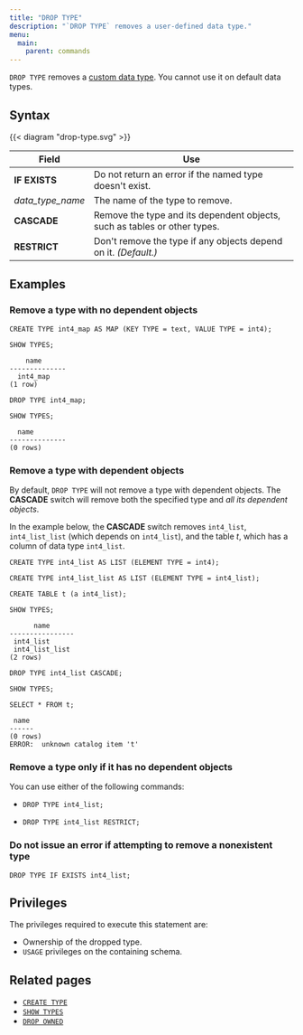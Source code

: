 ```yaml
---
title: "DROP TYPE"
description: "`DROP TYPE` removes a user-defined data type."
menu:
  main:
    parent: commands
---
```


`DROP TYPE` removes a [custom data type](../create-type). You cannot use it on default data types.

## Syntax

{{< diagram "drop-type.svg" >}}

Field | Use
------|-----
**IF EXISTS**  | Do not return an error if the named type doesn't exist.
_data_type_name_ | The name of the type to remove.
**CASCADE** | Remove the type and its dependent objects, such as tables or other types.
**RESTRICT** |  Don't remove the type if any objects depend on it. _(Default.)_

## Examples

### Remove a type with no dependent objects
```mzsql
CREATE TYPE int4_map AS MAP (KEY TYPE = text, VALUE TYPE = int4);

SHOW TYPES;
```
```
    name
--------------
  int4_map
(1 row)
```

```mzsql
DROP TYPE int4_map;

SHOW TYPES;
```
```
  name
--------------
(0 rows)
```

### Remove a type with dependent objects

By default, `DROP TYPE` will not remove a type with dependent objects. The **CASCADE** switch will remove both the specified type and *all its dependent objects*.

In the example below, the **CASCADE** switch removes `int4_list`, `int4_list_list` (which depends on `int4_list`), and the table *t*, which has a column of data type `int4_list`.

```mzsql
CREATE TYPE int4_list AS LIST (ELEMENT TYPE = int4);

CREATE TYPE int4_list_list AS LIST (ELEMENT TYPE = int4_list);

CREATE TABLE t (a int4_list);

SHOW TYPES;
```
```
      name
----------------
 int4_list
 int4_list_list
(2 rows)
```

```mzsql
DROP TYPE int4_list CASCADE;

SHOW TYPES;

SELECT * FROM t;
```
```
 name
------
(0 rows)
ERROR:  unknown catalog item 't'
```

### Remove a type only if it has no dependent objects

You can use either of the following commands:

- ```mzsql
  DROP TYPE int4_list;
  ```
- ```mzsql
  DROP TYPE int4_list RESTRICT;
  ```

### Do not issue an error if attempting to remove a nonexistent type

```mzsql
DROP TYPE IF EXISTS int4_list;
```

## Privileges

The privileges required to execute this statement are:

- Ownership of the dropped type.
- `USAGE` privileges on the containing schema.

## Related pages

* [`CREATE TYPE`](../create-type)
* [`SHOW TYPES`](../show-types)
* [`DROP OWNED`](../drop-owned)
